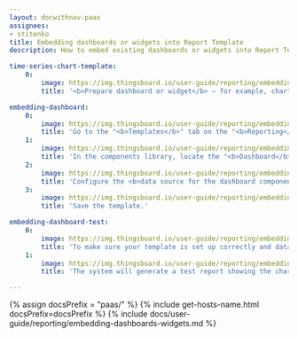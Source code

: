 ```yaml
---
layout: docwithnav-paas
assignees:
- stitenko
title: Embedding dashboards or widgets into Report Template
description: How to embed existing dashboards or widgets into Report Template

time-series-chart-template:
    0:
        image: https://img.thingsboard.io/user-guide/reporting/embedding-dashboard/time-series-chart-template-1-pe.png
        title: '<b>Prepare dashboard or widget</b> — for example, chart, you want to embed into the report.'

embedding-dashboard:
    0:
        image: https://img.thingsboard.io/user-guide/reporting/embedding-dashboard/embedding-dashboard-1-pe.png
        title: 'Go to the "<b>Templates</b>" tab on the "<b>Reporting</b>" page. Either select an existing <b>report template</b> or create a new one.'
    1:
        image: https://img.thingsboard.io/user-guide/reporting/embedding-dashboard/embedding-dashboard-2-pe.png
        title: 'In the components library, locate the "<b>Dashboard</b>" component and drag it into the <b>content area</b> of your report.'
    2:
        image: https://img.thingsboard.io/user-guide/reporting/embedding-dashboard/embedding-dashboard-3-pe.png
        title: 'Configure the <b>data source for the dashboard component</b>:<br>- In the "<b>Datasource</b>" section select the device whose data should be displayed in the dashboard.<br>- In the "<b>Target dashboard</b>" section, specify which dashboard you want to embed into the report.<br>- Save the component.'
    3:
        image: https://img.thingsboard.io/user-guide/reporting/embedding-dashboard/embedding-dashboard-4-pe.png
        title: 'Save the template.'

embedding-dashboard-test:
    0:
        image: https://img.thingsboard.io/user-guide/reporting/embedding-dashboard/embedding-dashboard-5-pe.png
        title: 'To make sure your template is set up correctly and data displays as expected, click "<b>Generate test report</b>" (located next to the "Save" button). '
    1:
        image: https://img.thingsboard.io/user-guide/reporting/embedding-dashboard/embedding-dashboard-6-pe.png
        title: 'The system will generate a test report showing the chart.'

---
```


{% assign docsPrefix = "paas/" %}
{% include get-hosts-name.html docsPrefix=docsPrefix %}
{% include docs/user-guide/reporting/embedding-dashboards-widgets.md %}